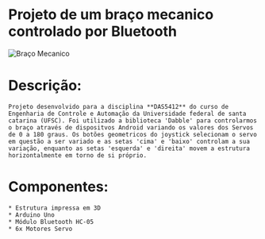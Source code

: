 # Projeto de um braço mecanico controlado por Bluetooth 

<img src="https://drive.google.com/file/d/1x8I0ufN3moqfYG7ketq4nQBrJy0v0Sil/view?usp=sharing" alt="Braço Mecanico">

# Descrição:
    Projeto desenvolvido para a disciplina **DAS5412** do curso de Engenharia de Controle e Automação da Universidade federal de santa catarina (UFSC). Foi utilizado a biblioteca 'Dabble' para controlarmos o braço através de dispositvos Android variando os valores dos Servos de 0 a 180 graus. Os botões geometricos do joystick selecionam o servo em questão a ser variado e as setas 'cima' e 'baixo' controlam a sua variação, enquanto as setas 'esquerda' e 'direita' movem a estrutura horizontalmente em torno de si próprio.

# Componentes:
    * Estrutura impressa em 3D
    * Arduino Uno
    * Módulo Bluetooth HC-05
    * 6x Motores Servo

